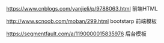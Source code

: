 https://www.cnblogs.com/yanjieli/p/9788063.html   前端HTML
  


http://www.scnoob.com/moban/299.html     bootstarp 前端模板




https://segmentfault.com/a/1190000015835976    后台模板
